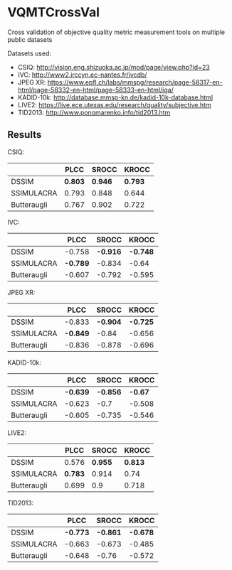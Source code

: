 # VQMTCrossVal
Cross validation of objective quality metric measurement tools on multiple public datasets

Datasets used:
- CSIQ: http://vision.eng.shizuoka.ac.jp/mod/page/view.php?id=23
- IVC: http://www2.irccyn.ec-nantes.fr/ivcdb/
- JPEG XR: https://www.epfl.ch/labs/mmspg/research/page-58317-en-html/page-58332-en-html/page-58333-en-html/iqa/
- KADID-10k: http://database.mmsp-kn.de/kadid-10k-database.html
- LIVE2: https://live.ece.utexas.edu/research/quality/subjective.htm
- TID2013: http://www.ponomarenko.info/tid2013.htm

## Results

CSIQ:

|             |   PLCC |   SROCC |   KROCC |
|-------------|--------|---------|---------|
| DSSIM       |  **0.803** |   **0.946** |   **0.793** |
| SSIMULACRA  |  0.793 |   0.848 |   0.644 |
| Butteraugli |  0.767 |   0.902 |   0.722 |

IVC:

|             |   PLCC |   SROCC |   KROCC |
|-------------|--------|---------|---------|
| DSSIM       | -0.758 |  **-0.916** |  **-0.748** |
| SSIMULACRA  | **-0.789** |  -0.834 |  -0.64  |
| Butteraugli | -0.607 |  -0.792 |  -0.595 |

JPEG XR:

|             |   PLCC |   SROCC |   KROCC |
|-------------|--------|---------|---------|
| DSSIM       | -0.833 |  **-0.904** |  **-0.725** |
| SSIMULACRA  | **-0.849** |  -0.84  |  -0.656 |
| Butteraugli | -0.836 |  -0.878 |  -0.696 |

KADID-10k:

|             |   PLCC |   SROCC |   KROCC |
|-------------|--------|---------|---------|
| DSSIM       | **-0.639** |  **-0.856** |  **-0.67**  |
| SSIMULACRA  | -0.623 |  -0.7   |  -0.508 |
| Butteraugli | -0.605 |  -0.735 |  -0.546 |

LIVE2:

|             |   PLCC |   SROCC |   KROCC |
|-------------|--------|---------|---------|
| DSSIM       |  0.576 |   **0.955** |   **0.813** |
| SSIMULACRA  |  **0.783** |   0.914 |   0.74  |
| Butteraugli |  0.699 |   0.9   |   0.718 |

TID2013:

|             |   PLCC |   SROCC |   KROCC |
|-------------|--------|---------|---------|
| DSSIM       | **-0.773** |  **-0.861** |  **-0.678** |
| SSIMULACRA  | -0.663 |  -0.673 |  -0.485 |
| Butteraugli | -0.648 |  -0.76  |  -0.572 |

